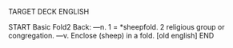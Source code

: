 TARGET DECK
ENGLISH

START
Basic
Fold2
Back: —n. 1 = *sheepfold. 2 religious group or congregation. —v. Enclose (sheep) in a fold. [old english]
END
